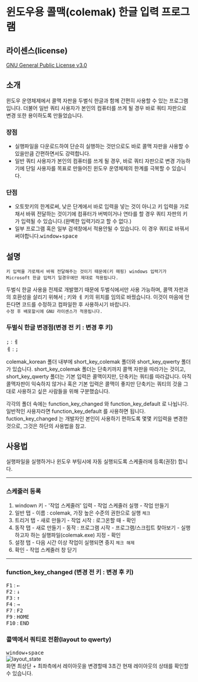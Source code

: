 # 윈도우용 콜맥(colemak) 한글 입력 프로그램
## 라이센스(license)
[GNU General Public License v3.0](https://ko.wikipedia.org/wiki/GNU_%EC%9D%BC%EB%B0%98_%EA%B3%B5%EC%A4%91_%EC%82%AC%EC%9A%A9_%ED%97%88%EA%B0%80%EC%84%9C)

## 소개
윈도우 운영체제에서 콜맥 자판을 두벌식 한글과 함께 간편히 사용할 수 있는 프로그램입니다.
더불어 일반 쿼티 사용자가 본인의 컴퓨터를 쓰게 될 경우 바로 쿼티 자판으로 변경 또한 용이하도록 만들었습니다.<br>

### 장점
- 실행파일을 다운로드하여 단순히 실행하는 것만으로도 바로 콜맥 자판을 사용할 수 있을만큼 간편하면서도 강력합니다.<br>
- 일반 쿼티 사용자가 본인의 컴퓨터를 쓰게 될 경우, 바로 쿼티 자판으로 변경 가능하기에 단일 사용자를 목표로 만들어진 윈도우 운영체제의 한계를 극복할 수 있습니다.

### 단점
- 오토핫키의 한계로써, 낮은 단계에서 바로 입력을 넣는 것이 아니고 키 입력을 가로채서 바꿔 전달하는 것이기에 컴퓨터가 버벅이거나 연타를 할 경우 쿼티 자판의 키가 입력될 수 있습니다.(완벽한 입력기라고 할 수 없다.)
- 일부 프로그램 혹은 일부 검색창에서 적용안될 수 있습니다. 이 경우 쿼티로 바꿔서 써야합니다.<kbd>window</kbd>+<kbd>space</kbd>


## 설명
`키 입력을 가로채서 바꿔 전달해주는 것이기 때문에(키 매핑) windows 입력기가 Microsoft 한글 입력기 일경우에만 제대로 적용됩니다.`

두벌식 한글 사용을 전제로 개발했기 때문에 두벌식에서만 사용 가능하며, 콜맥 자판과의 호환성을 살리기 위해서 ; 키와 ㅔ 키의 위치를 임의로 바꿨습니다. 이것이 마음에 안든다면 코드를 수정하고 컴파일한 후 사용하시기 바랍니다.<br>
`수정 후 배포할시에 GNU 라이센스가 적용됩니다.`<br>
### 두벌식 한글 변경점(변경 전 키 : 변경 후 키)
<kbd>;</kbd> : <kbd>ㅔ</kbd><br>
<kbd>ㅔ</kbd> : <kbd>;</kbd><br>

colemak_korean 폴더 내부에 short_key_colemak 폴더와 short_key_qwerty 폴더가 있습니다. short_key_colemak 폴더는 단축키까지 콜맥 자판을 따라가는 것이고, short_key_qwerty 폴더는 기본 입력은 콜맥이지만, 단축키는 쿼티를 따라갑니다. 아직 콜맥자판이 익숙하지 않거나 혹은 기본 입력은 콜맥이 좋지만 단축키는 쿼티의 것을 그대로 사용하고 싶은 사람들을 위해 구분했습니다.

각각의 폴더 속에는 function_key_changed 와 function_key_default 로 나뉩니다. 일반적인 사용자라면 function_key_default 를 사용하면 됩니다. fuction_key_changed 는 개발자인 본인이 사용하기 편하도록 몇몇 키입력을 변경한 것으로, 그것은 하단의 사용법을 참고.


## 사용법
실행파일을 실행하거나 윈도우 부팅시에 자동 실행되도록 스케줄러에 등록(권장) 합니다.

<hr>

### 스케줄러 등록
1. windown 키 - '작업 스케줄러' 입력 - 작업 스케줄러 실행 - 작업 만들기<br>
2. 일반 탭 - 이름 : colemak, 가장 높은 수준의 권한으로 실행 `체크`<br>
3. 트리거 탭 - 새로 만들기 - 작업 시작 : 로그온할 때 - 확인
4. 동작 탭 - 새로 만들기 - 동작 : 프로그램 시작 - 프로그램/스크립트 찾아보기  - 실행하고자 하는 실행파일(colemak.exe) 지정 - 확인 <br>
5. 설정 탭 - 다음 시간 이상 작업이 실행되면 중지 `체크 해제`
6. 확인 - 작업 스케줄러 창 닫기
<hr>

### function_key_changed (변경 전 키 : 변경 후 키)
<kbd>F1</kbd> : <kbd>←</kbd><br>
<kbd>F2</kbd> : <kbd>↓</kbd><br>
<kbd>F3</kbd> : <kbd>↑</kbd><br>
<kbd>F4</kbd> : <kbd>→</kbd><br>
<kbd>F7</kbd> : <kbd>F2</kbd><br>
<kbd>F9</kbd> : <kbd>HOME</kbd><br>
<kbd>F10</kbd> : <kbd>END</kbd>



### 콜맥에서 쿼티로 전환(layout to qwerty)
<kbd>window</kbd>+<kbd>space</kbd><br>
![layout_state](https://public5516.s3.ap-northeast-2.amazonaws.com/colemak_korean.PNG)<br>
화면 최상단 + 최좌측에서 레이아웃을 변경할때 3초간 현재 레이아웃의 상태를 확인할 수 있습니다.




